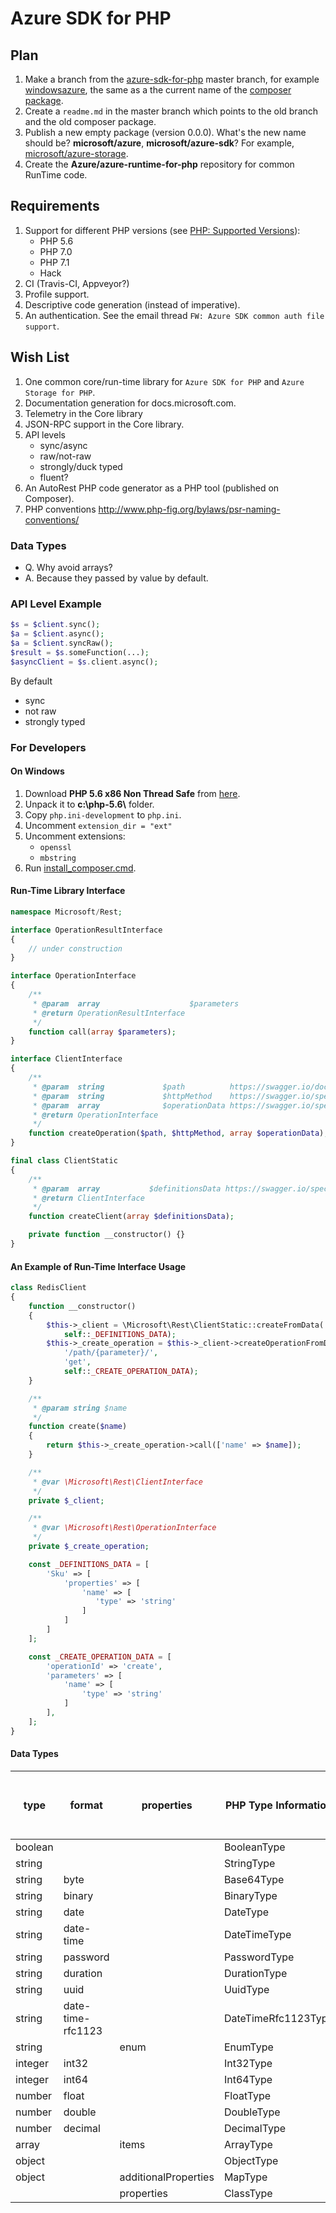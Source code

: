 # Azure SDK for PHP

## Plan

1. Make a branch from the
   [azure-sdk-for-php](https://github.com/Azure/azure-sdk-for-php) master
   branch, for example
   [windowsazure](https://github.com/Azure/azure-sdk-for-php/tree/windowsazure), the same as a the
   current name of the
   [composer package](https://packagist.org/packages/microsoft/windowsazure).
1. Create a `readme.md` in the master branch which points to the old branch
   and the old composer package.
1. Publish a new empty package (version 0.0.0). What's the new name should
   be? **microsoft/azure**, **microsoft/azure-sdk**? For example,
   [microsoft/azure-storage](https://packagist.org/packages/microsoft/azure-storage).
1. Create the **Azure/azure-runtime-for-php** repository for common RunTime
   code.

## Requirements

1. Support for different PHP versions (see
   [PHP: Supported Versions](http://php.net/supported-versions.php)):
   - PHP 5.6
   - PHP 7.0
   - PHP 7.1
   - Hack
1. CI (Travis-CI, Appveyor?)
1. Profile support.
1. Descriptive code generation (instead of imperative).
1. An authentication. See the email thread
   `FW: Azure SDK common auth file support`.

## Wish List

1. One common core/run-time library for `Azure SDK for PHP` and
   `Azure Storage for PHP`.
1. Documentation generation for docs.microsoft.com.
1. Telemetry in the Core library
1. JSON-RPC support in the Core library.
1. API levels
   - sync/async
   - raw/not-raw
   - strongly/duck typed
   - fluent?
1. An AutoRest PHP code generator as a PHP tool (published on Composer).
1. PHP conventions http://www.php-fig.org/bylaws/psr-naming-conventions/

### Data Types

- Q. Why avoid arrays?
- A. Because they passed by value by default.

### API Level Example

```php
$s = $client.sync();
$a = $client.async();
$a = $client.syncRaw();
$result = $s.someFunction(...);
$asyncClient = $s.client.async();
```

By default

- sync
- not raw
- strongly typed

### For Developers

#### On Windows

1. Download **PHP 5.6 x86 Non Thread Safe** from
 [here](http://windows.php.net/download#php-5.6-nts-VC11-x86).
1. Unpack it to **c:\\php-5.6\\** folder.
1. Copy `php.ini-development` to `php.ini`.
1. Uncomment `extension_dir = "ext"`
1. Uncomment extensions:
   - `openssl`
   - `mbstring`
1. Run [install_composer.cmd](install_composer.cmd).

#### Run-Time Library Interface

```php
namespace Microsoft/Rest;

interface OperationResultInterface
{
    // under construction
}

interface OperationInterface
{
    /**
     * @param  array                    $parameters
     * @return OperationResultInterface
     */
    function call(array $parameters);
}

interface ClientInterface
{
    /**
     * @param  string             $path          https://swagger.io/docs/specification/paths-and-operations/
     * @param  string             $httpMethod    https://swagger.io/specification/#pathItemObject
     * @param  array              $operationData https://swagger.io/specification/#operationObject
     * @return OperationInterface
     */
    function createOperation($path, $httpMethod, array $operationData);
}

final class ClientStatic
{
    /**
     * @param  array           $definitionsData https://swagger.io/specification/#definitionsObject
     * @return ClientInterface
     */
    function createClient(array $definitionsData);

    private function __constructor() {}
}
```

#### An Example of Run-Time Interface Usage

```php
class RedisClient
{
    function __constructor()
    {
        $this->_client = \Microsoft\Rest\ClientStatic::createFromData(
            self::_DEFINITIONS_DATA);
        $this->_create_operation = $this->_client->createOperationFromData(
            '/path/{parameter}/',
            'get',
            self::_CREATE_OPERATION_DATA);
    }

    /**
     * @param string $name
     */
    function create($name)
    {
        return $this->_create_operation->call(['name' => $name]);
    }

    /**
     * @var \Microsoft\Rest\ClientInterface
     */
    private $_client;

    /**
     * @var \Microsoft\Rest\OperationInterface
     */
    private $_create_operation;

    const _DEFINITIONS_DATA = [
        'Sku' => [
            'properties' => [
                'name' => [
                   'type' => 'string'
                ]
            ]
        ]
    ];

    const _CREATE_OPERATION_DATA = [
        'operationId' => 'create',
        'parameters' => [
            'name' => [
                'type' => 'string'
            ]
        ],
    ];
}
```

#### Data Types

|type   |format           |properties          |PHP Type Information|PHP Run-Time Return Type|PHP Run-Time Accept Type|
|-------|-----------------|--------------------|--------------------|------------------------|------------------------|
|boolean|                 |                    |BooleanType         |boolean                 |(bool)$value            |
|string |                 |                    |StringType          |string                  |(string)$value          |
|string |byte             |                    |Base64Type          |string                  |(string)$value          |
|string |binary           |                    |BinaryType          |string                  |(string)$value          |
|string |date             |                    |DateType            |string                  |(string)$value          |
|string |date-time        |                    |DateTimeType        |string                  |(string)$value          |
|string |password         |                    |PasswordType        |string                  |(string)$value          |
|string |duration         |                    |DurationType        |string                  |(string)$value          |
|string |uuid             |                    |UuidType            |string                  |(string)$value          |
|string |date-time-rfc1123|                    |DateTimeRfc1123Type |string                  |(string)$value          |
|string |                 |enum                |EnumType            |string                  |(string)$value          |
|integer|int32            |                    |Int32Type           |integer                 |(integer)$value         |
|integer|int64            |                    |Int64Type           |string                  |(string)$value          |
|number |float            |                    |FloatType           |float                   |(float)$value           |
|number |double           |                    |DoubleType          |float                   |(float)$value           |
|number |decimal          |                    |DecimalType         |string                  |(string)$value          |
|array  |                 |items               |ArrayType           |T[]                     |(iterable)$value        |
|object |                 |                    |ObjectType          |mixed                   |                        |
|object |                 |additionalProperties|MapType             |T[]                     |(iterable)$value        |
|       |                 |properties          |ClassType           |array                   |(ArrayAccess)$value     |